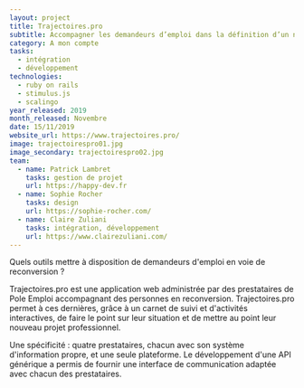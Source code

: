 ```yaml
---
layout: project
title: Trajectoires.pro
subtitle: Accompagner les demandeurs d’emploi dans la définition d’un nouveau projet professionnel
category: A mon compte
tasks:
  - intégration
  - développement
technologies:
  - ruby on rails
  - stimulus.js
  - scalingo
year_released: 2019
month_released: Novembre
date: 15/11/2019
website_url: https://www.trajectoires.pro/
image: trajectoirespro01.jpg
image_secondary: trajectoirespro02.jpg
team:
  - name: Patrick Lambret
    tasks: gestion de projet
    url: https://happy-dev.fr
  - name: Sophie Rocher
    tasks: design
    url: https://sophie-rocher.com/
  - name: Claire Zuliani
    tasks: intégration, développement
    url: https://www.clairezuliani.com/
---
```


Quels outils mettre à disposition de demandeurs d'emploi en voie de reconversion ?

Trajectoires.pro est une application web administrée par des prestataires de Pole Emploi accompagnant des personnes en reconversion. Trajectoires.pro permet à ces dernières, grâce à un carnet de suivi et d'activités interactives, de faire le point sur leur situation et de mettre au point leur nouveau projet professionnel.

Une spécificité : quatre prestataires, chacun avec son système d'information propre, et une seule plateforme. Le développement d'une API générique a permis de fournir une interface de communication adaptée avec chacun des prestataires.